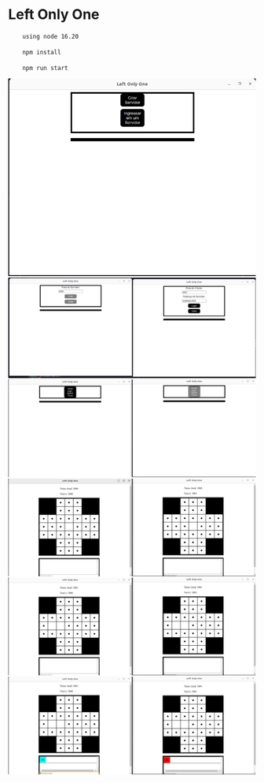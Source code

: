 # Left Only One

```
    using node 16.20

    npm install

    npm run start
```


![Home](images/home.png)
![Side-By-side](images/side-by-side-create-join.png)
![Decide-Turn](images/init-game.png)
![GameBoard](images/board1.png)
![GameBoard](images/board2.png)
![GameBoard](images/board3.png)
